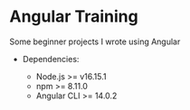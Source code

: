 # Angular Training
Some beginner projects I wrote using Angular

- Dependencies:

  - Node.js >= v16.15.1 <br />
  - npm >= 8.11.0 <br />
  - Angular CLI >= 14.0.2 <br />

<br />
<br />
